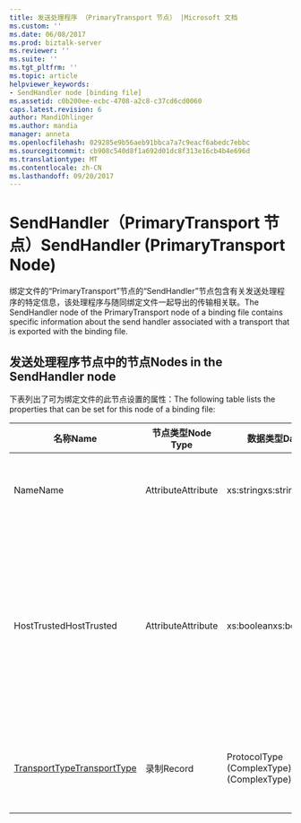 ```yaml
---
title: 发送处理程序 （PrimaryTransport 节点） |Microsoft 文档
ms.custom: ''
ms.date: 06/08/2017
ms.prod: biztalk-server
ms.reviewer: ''
ms.suite: ''
ms.tgt_pltfrm: ''
ms.topic: article
helpviewer_keywords:
- SendHandler node [binding file]
ms.assetid: c0b200ee-ecbc-4708-a2c8-c37cd6cd0060
caps.latest.revision: 6
author: MandiOhlinger
ms.author: mandia
manager: anneta
ms.openlocfilehash: 029285e9b56aeb91bbca7a7c9eacf6abedc7ebbc
ms.sourcegitcommit: cb908c540d8f1a692d01dc8f313e16cb4b4e696d
ms.translationtype: MT
ms.contentlocale: zh-CN
ms.lasthandoff: 09/20/2017
---
```

# <a name="sendhandler-primarytransport-node"></a><span data-ttu-id="4ee80-102">SendHandler（PrimaryTransport 节点）</span><span class="sxs-lookup"><span data-stu-id="4ee80-102">SendHandler (PrimaryTransport Node)</span></span>
<span data-ttu-id="4ee80-103">绑定文件的“PrimaryTransport”节点的“SendHandler”节点包含有关发送处理程序的特定信息，该处理程序与随同绑定文件一起导出的传输相关联。</span><span class="sxs-lookup"><span data-stu-id="4ee80-103">The SendHandler node of the PrimaryTransport node of a binding file contains specific information about the send handler associated with a transport that is exported with the binding file.</span></span>  
  
## <a name="nodes-in-the-sendhandler-node"></a><span data-ttu-id="4ee80-104">发送处理程序节点中的节点</span><span class="sxs-lookup"><span data-stu-id="4ee80-104">Nodes in the SendHandler node</span></span>  
 <span data-ttu-id="4ee80-105">下表列出了可为绑定文件的此节点设置的属性：</span><span class="sxs-lookup"><span data-stu-id="4ee80-105">The following table lists the properties that can be set for this node of a binding file:</span></span>  
  
|<span data-ttu-id="4ee80-106">**名称**</span><span class="sxs-lookup"><span data-stu-id="4ee80-106">**Name**</span></span>|<span data-ttu-id="4ee80-107">**节点类型**</span><span class="sxs-lookup"><span data-stu-id="4ee80-107">**Node Type**</span></span>|<span data-ttu-id="4ee80-108">**数据类型**</span><span class="sxs-lookup"><span data-stu-id="4ee80-108">**Data Type**</span></span>|<span data-ttu-id="4ee80-109">**Description**</span><span class="sxs-lookup"><span data-stu-id="4ee80-109">**Description**</span></span>|<span data-ttu-id="4ee80-110">**限制**</span><span class="sxs-lookup"><span data-stu-id="4ee80-110">**Restrictions**</span></span>|<span data-ttu-id="4ee80-111">**注释**</span><span class="sxs-lookup"><span data-stu-id="4ee80-111">**Comments**</span></span>|  
|--------------|-------------------|-------------------|---------------------|----------------------|------------------|  
|<span data-ttu-id="4ee80-112">Name</span><span class="sxs-lookup"><span data-stu-id="4ee80-112">Name</span></span>|<span data-ttu-id="4ee80-113">Attribute</span><span class="sxs-lookup"><span data-stu-id="4ee80-113">Attribute</span></span>|<span data-ttu-id="4ee80-114">xs:string</span><span class="sxs-lookup"><span data-stu-id="4ee80-114">xs:string</span></span>|<span data-ttu-id="4ee80-115">指定发送处理程序与传输相关联的名称。</span><span class="sxs-lookup"><span data-stu-id="4ee80-115">Specifies the name of the send handler associated with the transport.</span></span>|<span data-ttu-id="4ee80-116">可选</span><span class="sxs-lookup"><span data-stu-id="4ee80-116">Not required</span></span>|<span data-ttu-id="4ee80-117">默认值：空</span><span class="sxs-lookup"><span data-stu-id="4ee80-117">Default value: empty</span></span>|  
|<span data-ttu-id="4ee80-118">HostTrusted</span><span class="sxs-lookup"><span data-stu-id="4ee80-118">HostTrusted</span></span>|<span data-ttu-id="4ee80-119">Attribute</span><span class="sxs-lookup"><span data-stu-id="4ee80-119">Attribute</span></span>|<span data-ttu-id="4ee80-120">xs:boolean</span><span class="sxs-lookup"><span data-stu-id="4ee80-120">xs:boolean</span></span>|<span data-ttu-id="4ee80-121">指定与发送处理程序关联的主机是否为受信任。</span><span class="sxs-lookup"><span data-stu-id="4ee80-121">Specifies whether the host associated with the send handler is trusted.</span></span>|<span data-ttu-id="4ee80-122">必需</span><span class="sxs-lookup"><span data-stu-id="4ee80-122">Required</span></span>|<span data-ttu-id="4ee80-123">默认值：无</span><span class="sxs-lookup"><span data-stu-id="4ee80-123">Default value: none</span></span><br /><br /> <span data-ttu-id="4ee80-124">设置为**true**如果主机是受信任，否则设置为**false**。</span><span class="sxs-lookup"><span data-stu-id="4ee80-124">Set to **true** if host is trusted, otherwise set to **false**.</span></span>|  
|[<span data-ttu-id="4ee80-125">TransportType</span><span class="sxs-lookup"><span data-stu-id="4ee80-125">TransportType</span></span>](../core/transporttype.md)|<span data-ttu-id="4ee80-126">录制</span><span class="sxs-lookup"><span data-stu-id="4ee80-126">Record</span></span>|<span data-ttu-id="4ee80-127">ProtocolType (ComplexType)</span><span class="sxs-lookup"><span data-stu-id="4ee80-127">ProtocolType (ComplexType)</span></span>|<span data-ttu-id="4ee80-128">指定的传输类型，它也是用于此发送处理程序适配器的名称。</span><span class="sxs-lookup"><span data-stu-id="4ee80-128">Specifies the transport type, which is also the name of the adapter used with this send handler.</span></span>|<span data-ttu-id="4ee80-129">必需</span><span class="sxs-lookup"><span data-stu-id="4ee80-129">Required</span></span>|<span data-ttu-id="4ee80-130">默认值：无</span><span class="sxs-lookup"><span data-stu-id="4ee80-130">Default value: none</span></span>|